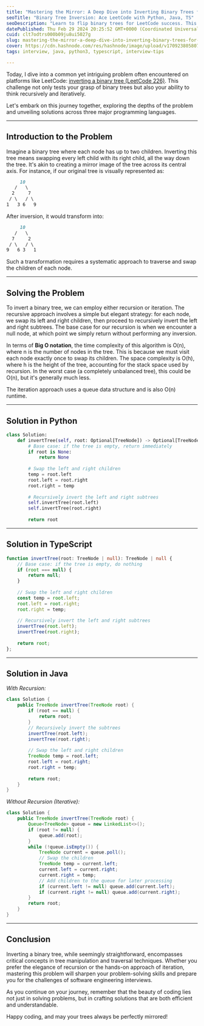 ```yaml
---
title: "Mastering the Mirror: A Deep Dive into Inverting Binary Trees for LeetCode Success"
seoTitle: "Binary Tree Inversion: Ace LeetCode with Python, Java, TS"
seoDescription: "Learn to flip binary trees for LeetCode success. This guide covers Python, TypeScript, and Java solutions with easy-to-understand explanations and analysis."
datePublished: Thu Feb 29 2024 20:25:52 GMT+0000 (Coordinated Universal Time)
cuid: clt7odtrs000b09ju8ui5027g
slug: mastering-the-mirror-a-deep-dive-into-inverting-binary-trees-for-leetcode-success
cover: https://cdn.hashnode.com/res/hashnode/image/upload/v1709238058071/eb2f1536-10a7-4e47-9255-2416d0cde97e.webp
tags: interview, java, python3, typescript, interview-tips

---
```


Today, I dive into a common yet intriguing problem often encountered on platforms like LeetCode: [inverting a binary tree (LeetCode 226)](https://leetcode.com/problems/invert-binary-tree/description/). This challenge not only tests your grasp of binary trees but also your ability to think recursively and iteratively.

Let's embark on this journey together, exploring the depths of the problem and unveiling solutions across three major programming languages.

---

## Introduction to the Problem

Imagine a binary tree where each node has up to two children. Inverting this tree means swapping every left child with its right child, all the way down the tree. It's akin to creating a mirror image of the tree across its central axis. For instance, if our original tree is visually represented as:

```markdown
     10
   /   \
  2     7
 / \   / \
1   3 6   9
```

After inversion, it would transform into:

```markdown
     10
   /   \
  7     2
 / \   / \
9   6 3   1
```

Such a transformation requires a systematic approach to traverse and swap the children of each node.

---

## Solving the Problem

To invert a binary tree, we can employ either recursion or iteration. The recursive approach involves a simple but elegant strategy: for each node, we swap its left and right children, then proceed to recursively invert the left and right subtrees. The base case for our recursion is when we encounter a null node, at which point we simply return without performing any inversion.

In terms of **Big O notation**, the time complexity of this algorithm is O(n), where n is the number of nodes in the tree. This is because we must visit each node exactly once to swap its children. The space complexity is O(h), where h is the height of the tree, accounting for the stack space used by recursion. In the worst case (a completely unbalanced tree), this could be O(n), but it's generally much less.

The iteration approach uses a queue data structure and is also O(n) runtime.

---

## Solution in Python

```python
class Solution:
    def invertTree(self, root: Optional[TreeNode]) -> Optional[TreeNode]:
        # Base case: if the tree is empty, return immediately
        if root is None:
            return None
        
        # Swap the left and right children
        temp = root.left
        root.left = root.right
        root.right = temp
        
        # Recursively invert the left and right subtrees
        self.invertTree(root.left)
        self.invertTree(root.right)
        
        return root
```

---

## Solution in TypeScript

```typescript
function invertTree(root: TreeNode | null): TreeNode | null {
    // Base case: if the tree is empty, do nothing
    if (root === null) {
        return null;
    }
    
    // Swap the left and right children
    const temp = root.left;
    root.left = root.right;
    root.right = temp;
    
    // Recursively invert the left and right subtrees
    invertTree(root.left);
    invertTree(root.right);
    
    return root;
};
```

---

## Solution in Java

*With Recursion:*

```java
class Solution {
    public TreeNode invertTree(TreeNode root) {
        if (root == null) {
            return root;
        }
        // Recursively invert the subtrees
        invertTree(root.left);
        invertTree(root.right);
        
        // Swap the left and right children
        TreeNode temp = root.left;
        root.left = root.right;
        root.right = temp;
        
        return root;
    }
}
```

*Without Recursion (Iterative):*

```java
class Solution {
    public TreeNode invertTree(TreeNode root) {
        Queue<TreeNode> queue = new LinkedList<>();
        if (root != null) {
            queue.add(root);
        }
        while (!queue.isEmpty()) {
            TreeNode current = queue.poll();
            // Swap the children
            TreeNode temp = current.left;
            current.left = current.right;
            current.right = temp;
            // Add children to the queue for later processing
            if (current.left != null) queue.add(current.left);
            if (current.right != null) queue.add(current.right);
        }
        return root;
    }
}
```

---

## Conclusion

Inverting a binary tree, while seemingly straightforward, encompasses critical concepts in tree manipulation and traversal techniques. Whether you prefer the elegance of recursion or the hands-on approach of iteration, mastering this problem will sharpen your problem-solving skills and prepare you for the challenges of software engineering interviews.

As you continue on your journey, remember that the beauty of coding lies not just in solving problems, but in crafting solutions that are both efficient and understandable.

Happy coding, and may your trees always be perfectly mirrored!